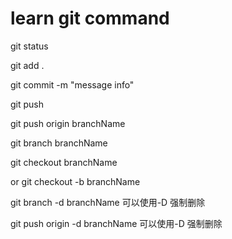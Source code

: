 # learn git command

git status

git add .

git commit -m "message info"

git push

git push origin branchName

git branch branchName

git checkout branchName

or  git checkout -b branchName

git branch -d branchName 可以使用-D 强制删除

git push origin -d branchName 可以使用-D 强制删除

